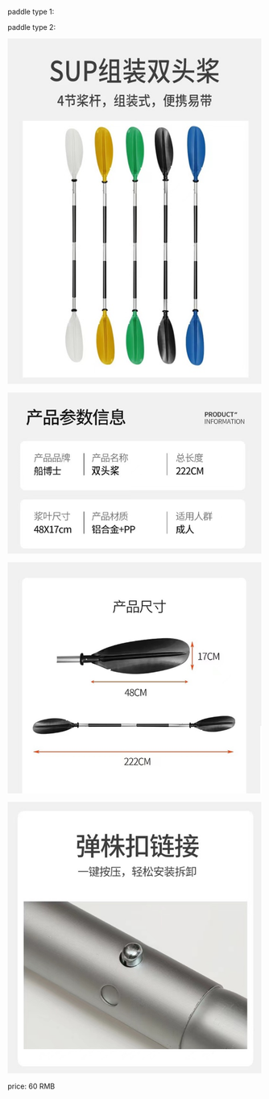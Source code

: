 paddle type 1:

paddle type 2:

![](./general.jpg)

![](./2Parameters.jpg)

![](./leave.jpg)

![](./lock.jpg)

price: 60 RMB
